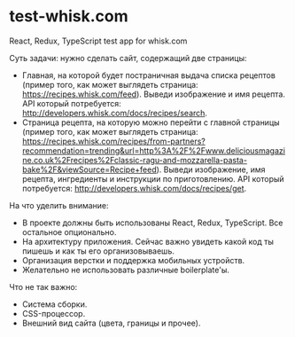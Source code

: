 # test-whisk.com
React, Redux, TypeScript test app for whisk.com

Суть задачи: нужно сделать сайт, содержащий две страницы:
- Главная, на которой будет постраничная выдача списка рецептов (пример того, как может выглядеть страница: https://recipes.whisk.com/feed). Выведи изображение и имя рецепта. API который потребуется: http://developers.whisk.com/docs/recipes/search.
- Страница рецепта, на которую можно перейти с главной страницы (пример того, как может выглядеть страница: https://recipes.whisk.com/recipes/from-partners?recommendation=trending&url=http%3A%2F%2Fwww.deliciousmagazine.co.uk%2Frecipes%2Fclassic-ragu-and-mozzarella-pasta-bake%2F&viewSource=Recipe+feed). Выведи изображение, имя рецепта, ингредиенты и инструкции по приготовлению. API который потребуется: http://developers.whisk.com/docs/recipes/get.

На что уделить внимание:
- В проекте должны быть использованы React, Redux, TypeScript. Все остальное опционально.
- На архитектуру приложения. Сейчас важно увидеть какой код ты пишешь и как ты его организовываешь.
- Организация верстки и поддержка мобильных устройств.
- Желательно не использовать различные boilerplate'ы.

Что не так важно:
- Система сборки.
- CSS-процессор.
- Внешний вид сайта (цвета, границы и прочее).


